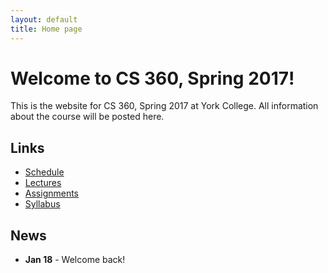 ```yaml
---
layout: default
title: Home page
---
```


# Welcome to CS 360, Spring 2017!

This is the website for CS 360, Spring 2017 at York College.
All information about the course will be posted here.

## Links

* [Schedule](schedule/index.html)
* [Lectures](lectures/index.html)
* [Assignments](assign/index.html)
* [Syllabus](syllabus.html)

## News

* **Jan 18** - Welcome back!


<!--
* **Jan 20** - Welcome back!
* **Jan 25 - NO CLASS (Inclement Weather)**
* **Feb 1** - **UPDATE** Assignment 1 Due
* **Feb 3 - NO CLASS**
* **Feb 10** - Assignment 2 Due
* **Feb 12 - EXAM I Due in class Wed, Feb 17**
* **Feb 22** - Assignment 3 Due
* **Feb 26** - Assignment 4 Due
* **Feb 29, Mar 2, 4 - NO CLASS (Winter Break)**
* **Mar 9** - Assignment 5 Due
* **Mar 11 - EXAM II Due in class Wed, Mar 16**
* **Mar 21** - Assignment 6 Due
* **Mar 30** - Assignment 7 Due
* **Apr 6** - Assignment 8 Due
* **Apr 8 - EXAM III Due in class Wed, Apr 13**
* **Apr 20** - Assignment 9 Due
* **Apr 27** - Assignment 10 Due
* **Apr 27 - EXAM IV Due in class Wed, May 4**
* **Apr 29 - NO CLASS**
* **May 9, 11 - Final Project Due.** Email a .pdf to dbabcock@ycp.edu by noon 5/11 for the final report.
-->